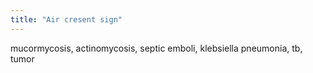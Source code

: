 ```yaml
---
title: "Air cresent sign"
---
```

mucormycosis, actinomycosis, septic emboli, klebsiella pneumonia, tb, tumor

